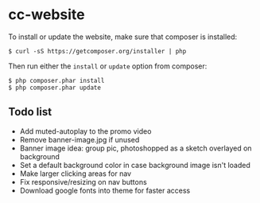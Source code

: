 # cc-website

To install or update the website, make sure that composer is installed:

`$ curl -sS https://getcomposer.org/installer | php`

Then run either the `install` or `update` option from composer:

```
$ php composer.phar install
$ php composer.phar update
```

## Todo list

* Add muted-autoplay to the promo video
* Remove banner-image.jpg if unused
* Banner image idea: group pic, photoshopped as a sketch overlayed on background
* Set a default background color in case background image isn't loaded
* Make larger clicking areas for nav
* Fix responsive/resizing on nav buttons
* Download google fonts into theme for faster access


